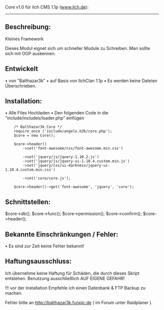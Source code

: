 Core v1.0 für ilch CMS 1.1p (www.ilch.de):
_____________________________________________________________

Beschreibung:
---------------------------------------
Kleines Framework

Dieses Modul eignet sich um schneller Module zu Schreiben.
Man sollte sich mit OOP auskennen.

Entwickelt
---------------------------------------
• von "Balthazar3k"
• auf Basis von IlchClan 1.1p
• Es werden keine Dateien Überschrieben.

Installation:
---------------------------------------
• Alle Files Hochladen
• Den folgenden Code in die "include/includes/loader.php" einfügen

        /* Balthazar3k Core */
        require_once ('include/angelo.b3k/core.php');
        $core = new Core();

        $core->header()
            ->set('font-awesome/css/font-awesome.min.css')

            ->set('jquery/js/jquery-1.10.2.js')
            ->set('jquery/js/jquery-ui-1.10.4.custom.min.js')
            ->set('jquery/css/ui-darkness/jquery-ui-1.10.4.custom.min.css')

            ->set('core/core.js');

        $core->header()->get('font-awesome', 'jquery', 'core');

Schnittstellen:
---------------------------------------

$core->db();
$core->func();
$core->permission();
$core->confirm();
$core->header();

Bekannte Einschränkungen / Fehler:
---------------------------------------
• Es sind zur Zeit keine Fehler bekannt!

Haftungsausschluss:
---------------------------------------
Ich übernehme keine Haftung für Schäden, die durch dieses Skript entstehen.
Benutzung ausschließlich AUF EIGENE GEFAHR!

!!! vor der Installation Empfehle ich einen Datenbank & FTP Backup zu machen.


Fehler bitte an http://balthazar3k.funpic.de ( im Forum unter Raidplaner ).